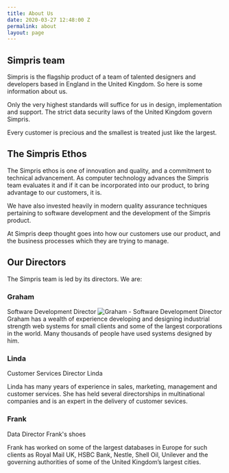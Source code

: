 ```yaml
---
title: About Us
date: 2020-03-27 12:48:00 Z
permalink: about
layout: page
---
```


## Simpris team

Simpris is the flagship product of a team of talented designers and developers based in England in the United Kingdom. So here is some information about us.

Only the very highest standards will suffice for us in design, implementation and support. The strict data security laws of the United Kingdom govern Simpris.

Every customer is precious and the smallest is treated just like the largest.

## The Simpris Ethos
The Simpris ethos is one of innovation and quality, and a commitment to technical advancement. As computer technology advances the Simpris team evaluates it and if it can be incorporated into our product, to bring advantage to our customers, it is.

We have also invested heavily in modern quality assurance techniques pertaining to software development and the development of the Simpris product.

At Simpris deep thought goes into how our customers use our product, and the business processes which they are trying to manage.

## Our Directors
The Simpris team is led by its directors. We are:

### Graham
Software Development Director
![Graham - Software Development Director](https://res.cloudinary.com/goodlycode/image/upload/v1585489016/simpris/2013-graham-225x300.jpg)
Graham has a wealth of experience developing and designing industrial strength web systems for small clients and some of the largest corporations in the world.
Many thousands of people have used systems designed by
him.

### Linda
Customer Services Director
Linda

Linda has many years of experience in sales, marketing, management and customer services. She has held several directorships in multinational companies
and is an expert in the delivery of customer sevices.

### Frank
Data Director
Frank's shoes

Frank has worked on some of the largest databases in Europe for such clients as Royal Mail UK, HSBC Bank, Nestle, Shell Oil, Unilever and the governing authorities of some of the United Kingdom’s largest cities.